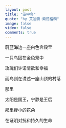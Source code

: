 ```yaml
---
layout: post
title: "笼中鸟"
quote: "by 艾迪特·索德格朗"
image: false
video: false
comments: true
---
```


蔚蓝海边一座白色宫殿里  

一只鸟囚在金色笼中  

玫瑰们许诺情欲和幸福  

而鸟则在讲述一座山顶的村落  

那里  

太阳是国王，宁静是王后  

那里瘦小的花朵  

在证明对抗和持久的生命


